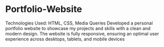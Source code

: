 # Portfolio-Website
Technologies Used: HTML, CSS, Media Queries  Developed a personal portfolio website to showcase my projects and skills with a clean and modern design. The website is fully responsive, ensuring an optimal user experience across desktops, tablets, and mobile devices
